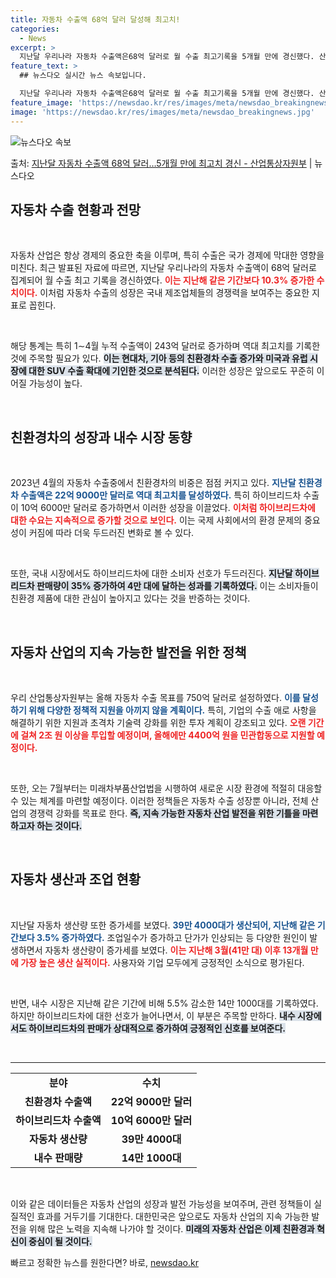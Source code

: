 ```yaml
---
title: 자동차 수출액 68억 달러 달성해 최고치!
categories:
  - News
excerpt: >
  지난달 우리나라 자동차 수출액은68억 달러로 월 수출 최고기록을 5개월 만에 경신했다. 산업통상자원부는 8일…
feature_text: >
  ## 뉴스다오 실시간 뉴스 속보입니다.

  지난달 우리나라 자동차 수출액은68억 달러로 월 수출 최고기록을 5개월 만에 경신했다. 산업통상자원부는 8일…
feature_image: 'https://newsdao.kr/res/images/meta/newsdao_breakingnews.jpg'
image: 'https://newsdao.kr/res/images/meta/newsdao_breakingnews.jpg'
---
```


![뉴스다오 속보](https://newsdao.kr/res/images/meta/newsdao_breakingnews.jpg)

<p>출처: <a href="https://newsdao.kr/3752" rel="dofollow">지난달 자동차 수출액 68억 달러…5개월 만에 최고치 경신 - 산업통상자원부</a> | 뉴스다오</p>

<h2 data-ke-size="size26">자동차 수출 현황과 전망</h2>

<p data-ke-size="size16">&nbsp;</p>

자동차 산업은 항상 경제의 중요한 축을 이루며, 특히 수출은 국가 경제에 막대한 영향을 미친다. 최근 발표된 자료에 따르면, 지난달 우리나라의 자동차 수출액이 68억 달러로 집계되어 월 수출 최고 기록을 경신하였다. <b><span style="color: #ee2323;">이는 지난해 같은 기간보다 10.3% 증가한 수치이다.</span></b> 이처럼 자동차 수출의 성장은 국내 제조업체들의 경쟁력을 보여주는 중요한 지표로 꼽힌다.<p data-ke-size="size16">&nbsp;</p>

해당 통계는 특히 1∼4월 누적 수출액이 243억 달러로 증가하며 역대 최고치를 기록한 것에 주목할 필요가 있다. <b><span style="background-color: #21538527;">이는 현대차, 기아 등의 친환경차 수출 증가와 미국과 유럽 시장에 대한 SUV 수출 확대에 기인한 것으로 분석된다.</span></b> 이러한 성장은 앞으로도 꾸준히 이어질 가능성이 높다.<p data-ke-size="size16">&nbsp;</p>

<h2 data-ke-size="size26">친환경차의 성장과 내수 시장 동향</h2>

<p data-ke-size="size16">&nbsp;</p>

2023년 4월의 자동차 수출중에서 친환경차의 비중은 점점 커지고 있다. <b><span style="color: #1a5490;">지난달 친환경차 수출액은 22억 9000만 달러로 역대 최고치를 달성하였다.</span></b> 특히 하이브리드차 수출이 10억 6000만 달러로 증가하면서 이러한 성장을 이끌었다. <b><span style="color: #ee2323;">이처럼 하이브리드차에 대한 수요는 지속적으로 증가할 것으로 보인다.</span></b> 이는 국제 사회에서의 환경 문제의 중요성이 커짐에 따라 더욱 두드러진 변화로 볼 수 있다.<p data-ke-size="size16">&nbsp;</p>

또한, 국내 시장에서도 하이브리드차에 대한 소비자 선호가 두드러진다. <b><span style="background-color: #21538527;">지난달 하이브리드차 판매량이 35% 증가하여 4만 대에 달하는 성과를 기록하였다.</span></b> 이는 소비자들이 친환경 제품에 대한 관심이 높아지고 있다는 것을 반증하는 것이다.<p data-ke-size="size16">&nbsp;</p>

<h2 data-ke-size="size26">자동차 산업의 지속 가능한 발전을 위한 정책</h2>

<p data-ke-size="size16">&nbsp;</p>

우리 산업통상자원부는 올해 자동차 수출 목표를 750억 달러로 설정하였다. <b><span style="color: #1a5490;">이를 달성하기 위해 다양한 정책적 지원을 아끼지 않을 계획이다.</span></b> 특히, 기업의 수출 애로 사항을 해결하기 위한 지원과 초격차 기술력 강화를 위한 투자 계획이 강조되고 있다. <b><span style="color: #ee2323;">오랜 기간에 걸쳐 2조 원 이상을 투입할 예정이며, 올해에만 4400억 원을 민관합동으로 지원할 예정이다.</span></b><p data-ke-size="size16">&nbsp;</p>

또한, 오는 7월부터는 미래차부품산업법을 시행하여 새로운 시장 환경에 적절히 대응할 수 있는 체계를 마련할 예정이다. 이러한 정책들은 자동차 수출 성장뿐 아니라, 전체 산업의 경쟁력 강화를 목표로 한다. <b><span style="background-color: #21538527;">즉, 지속 가능한 자동차 산업 발전을 위한 기틀을 마련하고자 하는 것이다.</span></b><p data-ke-size="size16">&nbsp;</p>

<h2 data-ke-size="size26">자동차 생산과 조업 현황</h2>

<p data-ke-size="size16">&nbsp;</p>

지난달 자동차 생산량 또한 증가세를 보였다. <b><span style="color: #1a5490;">39만 4000대가 생산되어, 지난해 같은 기간보다 3.5% 증가하였다.</span></b> 조업일수가 증가하고 단가가 인상되는 등 다양한 원인이 발생하면서 자동차 생산량이 증가세를 보였다. <b><span style="color: #ee2323;"> 이는 지난해 3월(41만 대) 이후 13개월 만에 가장 높은 생산 실적이다.</span></b> 사용자와 기업 모두에게 긍정적인 소식으로 평가된다.<p data-ke-size="size16">&nbsp;</p>

반면, 내수 시장은 지난해 같은 기간에 비해 5.5% 감소한 14만 1000대를 기록하였다. 하지만 하이브리드차에 대한 선호가 늘어나면서, 이 부분은 주목할 만하다. <b><span style="background-color: #21538527;">내수 시장에서도 하이브리드차의 판매가 상대적으로 증가하여 긍정적인 신호를 보여준다.</span></b><p data-ke-size="size16">&nbsp;</p>

<hr>

<table style="width: 100%; border-collapse: collapse;"> 
  <tbody>
    <tr>
      <td style="text-align: center; height: 17px;"><b>분야</b></td>
      <td style="text-align: center; height: 17px;"><b>수치</b></td>
    </tr>
    <tr>
      <td style="text-align: center; height: 17px;"><b>친환경차 수출액</b></td>
      <td style="text-align: center; height: 17px;"><b>22억 9000만 달러</b></td>
    </tr>
    <tr>
      <td style="text-align: center; height: 17px;"><b>하이브리드차 수출액</b></td>
      <td style="text-align: center; height: 17px;"><b>10억 6000만 달러</b></td>
    </tr>
    <tr>
      <td style="text-align: center; height: 17px;"><b>자동차 생산량</b></td>
      <td style="text-align: center; height: 17px;"><b>39만 4000대</b></td>
    </tr>
    <tr>
      <td style="text-align: center; height: 17px;"><b>내수 판매량</b></td>
      <td style="text-align: center; height: 17px;"><b>14만 1000대</b></td>
    </tr>
  </tbody>
</table>

<p data-ke-size="size16">&nbsp;</p>

이와 같은 데이터들은 자동차 산업의 성장과 발전 가능성을 보여주며, 관련 정책들이 실질적인 효과를 거두기를 기대한다. 대한민국은 앞으로도 자동차 산업의 지속 가능한 발전을 위해 많은 노력을 지속해 나가야 할 것이다. <b><span style="background-color: #21538527;">미래의 자동차 산업은 이제 친환경과 혁신이 중심이 될 것이다.</span></b> 

빠르고 정확한 뉴스를 원한다면? 바로, <a href="https://newsdao.kr" rel="dofollow">newsdao.kr</a>


